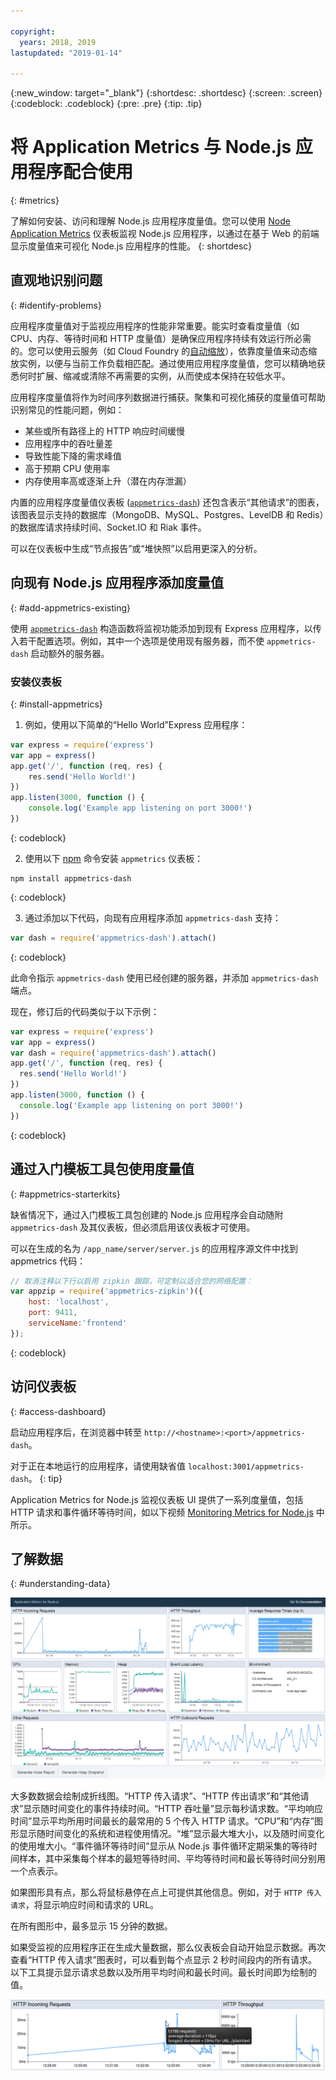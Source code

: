 ```yaml
---

copyright:
  years: 2018, 2019
lastupdated: "2019-01-14"

---
```


{:new_window: target="_blank"}
{:shortdesc: .shortdesc}
{:screen: .screen}
{:codeblock: .codeblock}
{:pre: .pre}
{:tip: .tip}

# 将 Application Metrics 与 Node.js 应用程序配合使用
{: #metrics}

了解如何安装、访问和理解 Node.js 应用程序度量值。您可以使用 [Node Application Metrics](https://developer.ibm.com/code/open/projects/node-application-metrics/) 仪表板监视 Node.js 应用程序，以通过在基于 Web 的前端显示度量值来可视化 Node.js 应用程序的性能。
{: shortdesc}

## 直观地识别问题
{: #identify-problems}

应用程序度量值对于监视应用程序的性能非常重要。能实时查看度量值（如 CPU、内存、等待时间和 HTTP 度量值）是确保应用程序持续有效运行所必需的。您可以使用云服务（如 Cloud Foundry 的[自动缩放](/docs/services/Auto-Scaling/index.html)），依靠度量值来动态缩放实例，以便与当前工作负载相匹配。通过使用应用程序度量值，您可以精确地获悉何时扩展、缩减或清除不再需要的实例，从而使成本保持在较低水平。

应用程序度量值将作为时间序列数据进行捕获。聚集和可视化捕获的度量值可帮助识别常见的性能问题，例如：

* 某些或所有路径上的 HTTP 响应时间缓慢
* 应用程序中的吞吐量差
* 导致性能下降的需求峰值
* 高于预期 CPU 使用率
* 内存使用率高或逐渐上升（潜在内存泄漏）

内置的应用程序度量值仪表板 ([`appmetrics-dash`](https://github.com/RuntimeTools/appmetrics-dash)) 还包含表示“其他请求”的图表，该图表显示支持的数据库（MongoDB、MySQL、Postgres、LevelDB 和 Redis）的数据库请求持续时间、Socket.IO 和 Riak 事件。

可以在仪表板中生成“节点报告”或“堆快照”以启用更深入的分析。

## 向现有 Node.js 应用程序添加度量值
{: #add-appmetrics-existing}

使用 [`appmetrics-dash`](https://github.com/RuntimeTools/appmetrics-dash) 构造函数将监视功能添加到现有 Express 应用程序，以传入若干配置选项。例如，其中一个选项是使用现有服务器，而不使 `appmetrics-dash` 启动额外的服务器。

### 安装仪表板
{: #install-appmetrics}

1. 例如，使用以下简单的“Hello World”Express 应用程序：
  ```js
  var express = require('express')
  var app = express()
  app.get('/', function (req, res) {
      res.send('Hello World!')
  })
  app.listen(3000, function () {
      console.log('Example app listening on port 3000!')
  })
  ```
  {: codeblock}

2. 使用以下 [npm](https://nodejs.org/) 命令安装 `appmetrics` 仪表板：
  ```
  npm install appmetrics-dash
  ```
  {: codeblock}

3. 通过添加以下代码，向现有应用程序添加 `appmetrics-dash` 支持：
  ```js
  var dash = require('appmetrics-dash').attach()
  ```
  {: codeblock}

  此命令指示 `appmetrics-dash` 使用已经创建的服务器，并添加 `appmetrics-dash` 端点。

  现在，修订后的代码类似于以下示例：
  ```js
  var express = require('express')
  var app = express()
  var dash = require('appmetrics-dash').attach()
  app.get('/', function (req, res) {
    res.send('Hello World!')
  })
  app.listen(3000, function () {
    console.log('Example app listening on port 3000!')
  })
  ```
  {: codeblock}

## 通过入门模板工具包使用度量值
{: #appmetrics-starterkits}

缺省情况下，通过入门模板工具包创建的 Node.js 应用程序会自动随附 `appmetrics-dash` 及其仪表板，但必须启用该仪表板才可使用。

可以在生成的名为 `/app_name/server/server.js` 的应用程序源文件中找到 appmetrics 代码：
```js
// 取消注释以下行以启用 zipkin 跟踪，可定制以适合您的网络配置：
var appzip = require('appmetrics-zipkin')({
    host: 'localhost',
    port: 9411,
    serviceName:'frontend'
});
```
{: codeblock}

## 访问仪表板
{: #access-dashboard}

启动应用程序后，在浏览器中转至 `http://<hostname>:<port>/appmetrics-dash`。

对于正在本地运行的应用程序，请使用缺省值 `localhost:3001/appmetrics-dash`。
{: tip}

Application Metrics for Node.js 监视仪表板 UI 提供了一系列度量值，包括 HTTP 请求和事件循环等待时间，如以下视频 [Monitoring Metrics for Node.js](https://www.youtube.com/watch?v=7hV8gKlMYLs&feature=youtu.be) 中所示。

## 了解数据
{: #understanding-data}

![Appmetrics 仪表板](images/appmetricsdash-1.png)

大多数数据会绘制成折线图。“HTTP 传入请求”、“HTTP 传出请求”和“其他请求”显示随时间变化的事件持续时间。“HTTP 吞吐量”显示每秒请求数。“平均响应时间”显示平均所用时间最长的最常用的 5 个传入 HTTP 请求。“CPU”和“内存”图形显示随时间变化的系统和进程使用情况。“堆”显示最大堆大小，以及随时间变化的使用堆大小。“事件循环等待时间”显示从 Node.js 事件循环定期采集的等待时间样本，其中采集每个样本的最短等待时间、平均等待时间和最长等待时间分别用一个点表示。

如果图形具有点，那么将鼠标悬停在点上可提供其他信息。例如，对于 `HTTP 传入请求`，将显示响应时间和请求的 URL。

在所有图形中，最多显示 15 分钟的数据。

如果受监视的应用程序正在生成大量数据，那么仪表板会自动开始显示数据。再次查看“HTTP 传入请求”图表时，可以看到每个点显示 2 秒时间段内的所有请求。以下工具提示显示请求总数以及所用平均时间和最长时间。最长时间即为绘制的值。

![显示工具提示](images/tooltip-1.png)




